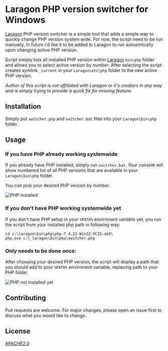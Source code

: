 # Laragon PHP version switcher for Windows

[Laragon](https://laragon.org/) PHP version switcher is a simple tool that adds a simple way to quickly change PHP version system wide. For now, the script need to be run manually, in future i'd like it to be added to Laragon to run autoamtically upon changing active PHP version.

Script simply lists all installed PHP version within [Laragon](https://laragon.org/) `bin\php` folder and allows you to select active version by number. After selecting the script creates symlink `_current` in your `Laragon\etc\php` folder to the new active PHP version.

*Author of this script is not affiliated with Laragon or it's creators in any way and is simply trying to provide a quick fix for missing feature.*

## Installation

Simply put `switcher.php` and `switcher.bat` files into your `Laragon\bin\php` folder.

## Usage

### If you have PHP already working systemwide
If you already have PHP installed, simply run `switcher.bat`. Your console will show numbered list of all PHP versions that are available in your `Laragon\bin\php` folder. 

You can pick your desired PHP version by number.



![PHP installed](https://cdn.v2.sk/git/lpvs_cmd1.png)

### If you don't have PHP working systemwide yet
If you don't have PHP setup in your `%PATH%` envirnment variable yet, you run the script from your installed php path in following way:
```
cd c:\laragon\bin\php\php-7.4.22-Win32-VC15-x64\
php.exe c:\_laragon\bin\php\switcher.php
```

### Only needs to be done once:
After choosing your desired PHP version, the script will display a path that you should add to your `%PATH%` envirnment variable, replacing path to your PHP folder.

![PHP not installed yet](https://cdn.v2.sk/git/lpvs_cmd2.png)

## Contributing
Pull requests are welcome. For major changes, please open an issue first to discuss what you would like to change.

## License
[APACHE2.0](https://www.apache.org/licenses/LICENSE-2.0)